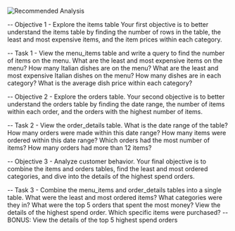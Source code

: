 ![Recommended Analysis ](https://github.com/user-attachments/assets/aabb6413-7caa-4573-9f94-dad21af21fc7)

-- Objective 1 - Explore the items table Your first objective is to better understand the items table by finding the number of rows in the table, the least and most expensive items, and the item prices within each category.

-- Task 1 - View the menu_items table and write a query to find the number of items on the menu. What are the least and most expensive items on the menu?
How many Italian dishes are on the menu? What are the least and most expensive Italian dishes on the menu? How many dishes are in each category? 
What is the average dish price within each category?


-- Objective 2 - Explore the orders table. Your second objective is to better understand the orders table by finding the date range, the number of items within each order, 
and the orders with the highest number of items.

-- Task 2 - View the order_details table. What is the date range of the table? How many orders were made within this date range? How many items were ordered within this date range? Which orders had the most number of items? How many orders had more than 12 items?

-- Objective 3  - Analyze customer behavior. Your final objective is to combine the items and orders tables,  find the least and most ordered categories, and dive into the details of the highest spend orders.

-- Task 3 - Combine the menu_items and order_details tables into a single table. What were the least and most ordered items? What categories were they in?
What were the top 5 orders that spent the most money? View the details of the highest spend order. Which specific items were purchased?
-- BONUS: View the details of the top 5 highest spend orders

